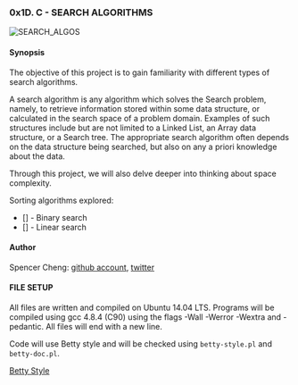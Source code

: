 ### 0x1D. C - SEARCH ALGORITHMS

![SEARCH_ALGOS](http://searchengineland.com/figz/wp-content/seloads/2014/08/map-local-search-ss-1920-800x450.jpg)

#### Synopsis
The objective of this project is to gain familiarity with different types of search algorithms. 


A search algorithm is any algorithm which solves the Search problem, namely, to retrieve information stored within some data structure, or calculated in the search space of a problem domain. Examples of such structures include but are not limited to a Linked List, an Array data structure, or a Search tree. The appropriate search algorithm often depends on the data structure being searched, but also on any a priori knowledge about the data.

Through this project, we will also delve deeper into thinking about space complexity.

Sorting algorithms explored:
* [] - Binary search
* [] - Linear search

#### Author

Spencer Cheng: [github account](https://github.com/spencerhcheng), [twitter](https://twitter.com/spencerhcheng)

#### FILE SETUP
All files are written and compiled on Ubuntu 14.04 LTS. Programs will be compiled using gcc 4.8.4 (C90) using the flags -Wall -Werror -Wextra and -pedantic. All files will end with a new line.

Code will use Betty style and will be checked using `betty-style.pl` and `betty-doc.pl`.

<a href="https://github.com/holbertonschool/Betty">Betty Style</a>
